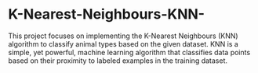 # K-Nearest-Neighbours-KNN-
This project focuses on implementing the K-Nearest Neighbours (KNN) algorithm to classify animal types based on the given dataset. KNN is a simple, yet powerful, machine learning algorithm that classifies data points based on their proximity to labeled examples in the training dataset.

